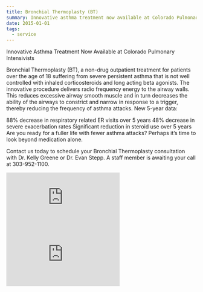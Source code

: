 ```yaml
---
title: Bronchial Thermoplasty (BT)
summary: Innovative asthma treatment now available at Colorado Pulmonary Intensivists
date: 2015-01-01
tags:
  - service
---
```

<p class="lead">Innovative Asthma Treatment Now Available at Colorado Pulmonary Intensivists</p>

Bronchial Thermoplasty (BT), a non-drug outpatient treatment for patients over the age of 18 suffering from severe persistent asthma that is not well controlled with inhaled corticosteroids and long acting beta agonists. The innovative procedure delivers radio frequency energy to the airway walls. This reduces excessive airway smooth muscle and in turn decreases the ability of the airways to constrict and narrow in response to a trigger, thereby reducing the frequency of asthma attacks. New 5-year data:

88% decrease in respiratory related ER visits over 5 years
48% decrease in severe exacerbation rates
Significant reduction in steroid use over 5 years
Are you ready for a fuller life with fewer asthma attacks? Perhaps it’s time to look beyond medication alone.

Contact us today to schedule your Bronchial Thermoplasty consultation with Dr. Kelly Greene or Dr. Evan Stepp. A staff member is awaiting your call at 303-952-1100.

<div class="row">
  <div class="col-12 col-md-6 mb-3 mb-md-0">
    <div class="embed-responsive embed-responsive-16by9">
      <iframe frameborder="0" allowfullscreen="" src="http://www.youtube.com/embed/s9i4NSrE_w4?showinfo=0&amp;wmode=opaque"></iframe>
    </div>
  </div>
  <div class="col-12 col-md-6">
    <div class="embed-responsive embed-responsive-16by9">
      <iframe frameborder="0" allowfullscreen="" src="http://www.youtube.com/embed/tNC5BA2how0?showinfo=0&amp;wmode=opaque"></iframe>
    </div>
  </div>  
</div>